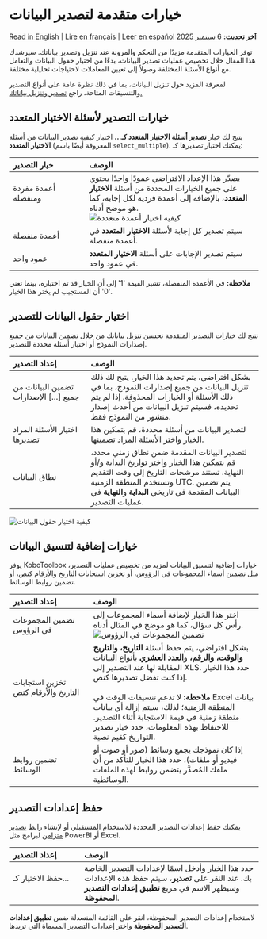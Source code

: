 # خيارات متقدمة لتصدير البيانات
<a href="../advanced_export.html">Read in English</a> | <a href="../fr/advanced_export.html">Lire en français</a> | <a href="../es/advanced_export.html">Leer en español</a>
**آخر تحديث:** <a href="https://github.com/kobotoolbox/docs/blob/9bc8dc162b89d329fd6161bbe168dd554df770a9/source/advanced_export.md" class="reference">6 سبتمبر 2025</a>

توفر الخيارات المتقدمة مزيدًا من التحكم والمرونة عند تنزيل وتصدير بياناتك. سيرشدك هذا المقال خلال تخصيص عمليات تصدير البيانات، بدءًا من اختيار حقول البيانات والتعامل مع أنواع الأسئلة المختلفة وصولاً إلى تعيين المعاملات لاحتياجات تحليلية مختلفة.

<p class="note">
    لمعرفة المزيد حول تنزيل البيانات، بما في ذلك نظرة عامة على أنواع التصدير والتنسيقات المتاحة، راجع <a href="https://support.kobotoolbox.org/export_download.html?highlight=export">تصدير وتنزيل بياناتك.</a>
</p>

## خيارات التصدير لأسئلة الاختيار المتعدد

يتيح لك خيار **تصدير أسئلة الاختيار المتعدد كـ...** اختيار كيفية تصدير البيانات من أسئلة **الاختيار المتعدد** (المعروفة أيضًا باسم `select_multiple`). يمكنك اختيار تصديرها كـ:

| **خيار التصدير**    | **الوصف**                                |
| :----------------- | :------------------------------------ |
| أعمدة مفردة ومنفصلة &emsp;&emsp;&emsp;&emsp;&emsp;&emsp;              | يصدّر هذا الإعداد الافتراضي عمودًا واحدًا يحتوي على جميع الخيارات المحددة من أسئلة <strong>الاختيار المتعدد</strong>، بالإضافة إلى أعمدة فردية لكل إجابة، كما هو موضح أدناه.<br> ![كيفية اختيار أعمدة متعددة](images/advanced_export/select_many_columns.png) |
| أعمدة منفصلة  | سيتم تصدير كل إجابة لأسئلة <strong>الاختيار المتعدد</strong> في أعمدة منفصلة.|
| عمود واحد   | سيتم تصدير الإجابات على أسئلة <strong>الاختيار المتعدد</strong> في عمود واحد.            |


<p class="note">
  <strong>ملاحظة:</strong> في الأعمدة المنفصلة، تشير القيمة '1' إلى أن الخيار قد تم اختياره، بينما تعني '0' أن المستجيب لم يختر هذا الخيار.
</p>

## اختيار حقول البيانات للتصدير

تتيح لك خيارات التصدير المتقدمة تحسين تنزيل بياناتك من خلال تضمين البيانات من جميع إصدارات النموذج أو اختيار أسئلة محددة للتصدير.

| **إعداد التصدير**    | **الوصف**                                |
| :----------------- | :------------------------------------ |
| تضمين البيانات من جميع [...] الإصدارات &emsp;&emsp;&emsp;&emsp;&emsp;&emsp; | بشكل افتراضي، يتم تحديد هذا الخيار. يتيح لك ذلك تنزيل البيانات من جميع إصدارات النموذج، بما في ذلك الأسئلة أو الخيارات المحذوفة. إذا لم يتم تحديده، فسيتم تنزيل البيانات من أحدث إصدار منشور من النموذج فقط. |
| اختيار الأسئلة المراد تصديرها | لتصدير البيانات من أسئلة محددة، قم بتمكين هذا الخيار واختر الأسئلة المراد تضمينها. |
| نطاق البيانات | لتصدير البيانات المقدمة ضمن نطاق زمني محدد، قم بتمكين هذا الخيار واختر تواريخ البداية و/أو النهاية. تستند مرشحات التاريخ إلى وقت التقديم وتستخدم المنطقة الزمنية UTC. يتم تضمين البيانات المقدمة في تاريخي <strong>البداية</strong> و<strong>النهاية</strong> في عمليات التصدير. |

![كيفية اختيار حقول البيانات](images/advanced_export/select_data_fields.png)

## خيارات إضافية لتنسيق البيانات

يوفر KoboToolbox خيارات إضافية لتنسيق البيانات لمزيد من تخصيص عمليات التصدير، مثل تضمين أسماء المجموعات في الرؤوس، أو تخزين استجابات التاريخ والأرقام كنص، أو تضمين روابط الوسائط.

| **إعداد التصدير**    | **الوصف**                                |
| :----------------- | :------------------------------------ |
| تضمين المجموعات في الرؤوس | اختر هذا الخيار لإضافة أسماء المجموعات إلى رأس كل سؤال، كما هو موضح في المثال أدناه. ![تضمين المجموعات في الرؤوس](images/advanced_export/group_headers2.png) | 
| تخزين استجابات التاريخ والأرقام كنص &emsp;&emsp;&emsp;&emsp;&emsp;&emsp; | بشكل افتراضي، يتم حفظ أسئلة <strong>التاريخ، والتاريخ والوقت، والرقم،</strong> و<strong>العدد العشري</strong> بأنواع البيانات المقابلة لها عند التصدير إلى XLS. حدد هذا الخيار إذا كنت تفضل تصديرها كنص.<br><br><strong>ملاحظة:</strong> لا تدعم تنسيقات الوقت في Excel بيانات المنطقة الزمنية؛ لذلك، سيتم إزالة أي بيانات منطقة زمنية في قيمة الاستجابة أثناء التصدير. للاحتفاظ بهذه المعلومات، حدد خيار تصدير التواريخ كقيم نصية. |
| تضمين روابط الوسائط | إذا كان نموذجك يجمع وسائط (صور أو صوت أو فيديو أو ملفات)، حدد هذا الخيار للتأكد من أن ملفك المُصدَّر يتضمن روابط لهذه الملفات الوسائطية. |

## حفظ إعدادات التصدير

يمكنك حفظ إعدادات التصدير المحددة للاستخدام المستقبلي أو لإنشاء رابط [تصدير متزامن](https://support.kobotoolbox.org/synchronous_exports.html) لبرامج مثل PowerBI أو Excel.

| **إعداد التصدير** | **الوصف**                                |
| :-------------------- | :------------------------------------ |
| حفظ الاختيار كـ... &emsp;&emsp;&emsp;&emsp;&emsp;&emsp;| حدد هذا الخيار وأدخل اسمًا لإعدادات التصدير الخاصة بك. عند النقر على <strong>تصدير</strong>، سيتم حفظ هذه الإعدادات وسيظهر الاسم في مربع <strong>تطبيق إعدادات التصدير المحفوظة</strong>. | 

لاستخدام إعدادات التصدير المحفوظة، انقر على القائمة المنسدلة ضمن **تطبيق إعدادات التصدير المحفوظة** واختر إعدادات التصدير المسماة التي تريدها.